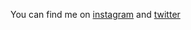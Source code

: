 You can find me on [instagram](https://instagram.com/alex.buckland) and [twitter](https://twitter.com/alexbuckland)
